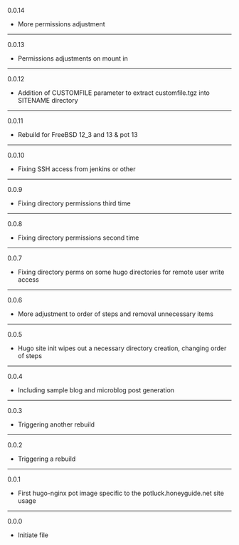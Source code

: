 0.0.14

* More permissions adjustment

---

0.0.13

* Permissions adjustments on mount in

---

0.0.12

* Addition of CUSTOMFILE parameter to extract customfile.tgz into SITENAME directory

---

0.0.11

* Rebuild for FreeBSD 12_3 and 13 & pot 13

---

0.0.10

* Fixing SSH access from jenkins or other

---

0.0.9

* Fixing directory permissions third time

---

0.0.8

* Fixing directory permissions second time

---

0.0.7

* Fixing directory perms on some hugo directories for remote user write access

---

0.0.6

* More adjustment to order of steps and removal unnecessary items

---

0.0.5

* Hugo site init wipes out a necessary directory creation, changing order of steps

---

0.0.4

* Including sample blog and microblog post generation

---

0.0.3

* Triggering another rebuild

---

0.0.2

* Triggering a rebuild

---

0.0.1

* First hugo-nginx pot image specific to the potluck.honeyguide.net site usage

---

0.0.0

* Initiate file

